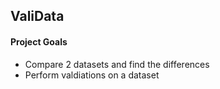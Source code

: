 ## ValiData

#### Project Goals

- Compare 2 datasets and find the differences
- Perform valdiations on a dataset